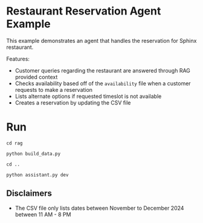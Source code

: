 # Restaurant Reservation Agent Example

This example demonstrates an agent that handles the reservation for Sphinx restaurant.

Features:

- Customer queries regarding the restaurant are answered through RAG provided context
- Checks availability based off of the `availability` file when a customer requests to make a reservation
- Lists alternate options if requested timeslot is not available
- Creates a reservation by updating the CSV file

# Run

`cd rag`

`python build_data.py`

`cd ..`

`python assistant.py dev`

## Disclaimers

- The CSV file only lists dates between November to December 2024 between 11 AM - 8 PM
